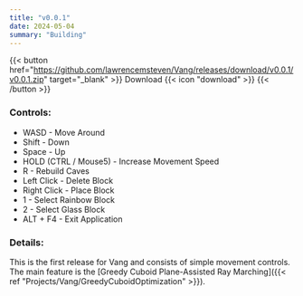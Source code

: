```yaml
---
title: "v0.0.1"
date: 2024-05-04
summary: "Building"
---
```


{{< button href="https://github.com/lawrencemsteven/Vang/releases/download/v0.0.1/v0.0.1.zip" target="_blank" >}}
Download {{< icon "download" >}}
{{< /button >}}

### Controls:
- WASD - Move Around
- Shift - Down
- Space - Up
- HOLD (CTRL / Mouse5) - Increase Movement Speed
- R - Rebuild Caves
- Left Click - Delete Block
- Right Click - Place Block
- 1 - Select Rainbow Block
- 2 - Select Glass Block
- ALT + F4 - Exit Application

### Details:

This is the first release for Vang and consists of simple movement controls. The main feature is the [Greedy Cuboid Plane-Assisted Ray Marching]({{< ref "Projects/Vang/GreedyCuboidOptimization" >}}).